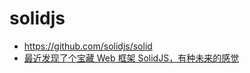 # solidjs

- https://github.com/solidjs/solid
- [最近发现了个宝藏 Web 框架 SolidJS，有种未来的感觉](https://v2ex.com/t/802787#reply19)
